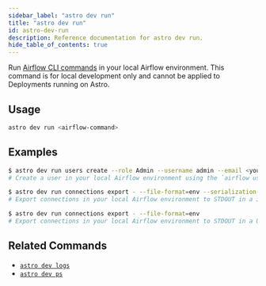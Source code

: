 ```yaml
---
sidebar_label: "astro dev run"
title: "astro dev run"
id: astro-dev-run
description: Reference documentation for astro dev run.
hide_table_of_contents: true
---
```


Run [Airflow CLI commands](https://airflow.apache.org/docs/apache-airflow/stable/cli-and-env-variables-ref.html) in your local Airflow environment. This command is for local development only and cannot be applied to Deployments running on Astro.

## Usage

```sh
astro dev run <airflow-command>
```

## Examples

```sh
$ astro dev run users create --role Admin --username admin --email <your-email-address> --firstname <your-first-name> --lastname <your-last-name> --password admin
# Create a user in your local Airflow environment using the `airflow user create` Airflow CLI command

$ astro dev run connections export - --file-format=env --serialization-format=json
# Export connections in your local Airflow environment to STDOUT in a JSON format 

$ astro dev run connections export - --file-format=env
# Export connections in your local Airflow environment to STDOUT in a URI format
```

## Related Commands

- [`astro dev logs`](cli/astro-dev-logs.md)
- [`astro dev ps`](cli/astro-dev-ps.md)
